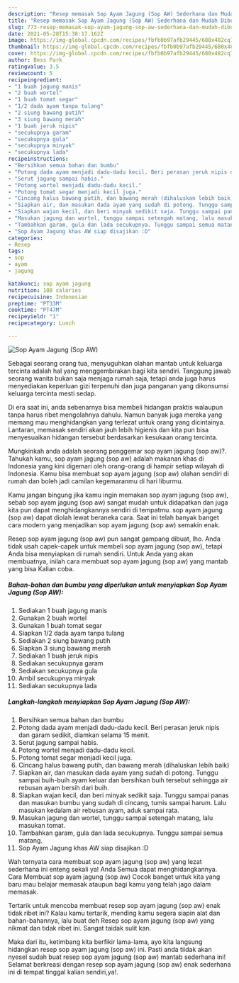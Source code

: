 ```yaml
---
description: "Resep memasak Sop Ayam Jagung (Sop AW) Sederhana dan Mudah Dibuat"
title: "Resep memasak Sop Ayam Jagung (Sop AW) Sederhana dan Mudah Dibuat"
slug: 773-resep-memasak-sop-ayam-jagung-sop-aw-sederhana-dan-mudah-dibuat
date: 2021-05-28T15:38:17.162Z
image: https://img-global.cpcdn.com/recipes/fbfb0b97afb29445/680x482cq70/sop-ayam-jagung-sop-aw-foto-resep-utama.jpg
thumbnail: https://img-global.cpcdn.com/recipes/fbfb0b97afb29445/680x482cq70/sop-ayam-jagung-sop-aw-foto-resep-utama.jpg
cover: https://img-global.cpcdn.com/recipes/fbfb0b97afb29445/680x482cq70/sop-ayam-jagung-sop-aw-foto-resep-utama.jpg
author: Bess Park
ratingvalue: 3.5
reviewcount: 5
recipeingredient:
- "1 buah jagung manis"
- "2 buah wortel"
- "1 buah tomat segar"
- "1/2 dada ayam tanpa tulang"
- "2 siung bawang putih"
- "3 siung bawang merah"
- "1 buah jeruk nipis"
- "secukupnya garam"
- "secukupnya gula"
- "secukupnya minyak"
- "secukupnya lada"
recipeinstructions:
- "Bersihkan semua bahan dan bumbu"
- "Potong dada ayam menjadi dadu-dadu kecil. Beri perasan jeruk nipis dan garam sedikit, diamkan selama 15 menit."
- "Serut jagung sampai habis."
- "Potong wortel menjadi dadu-dadu kecil."
- "Potong tomat segar menjadi kecil juga."
- "Cincang halus bawang putih, dan bawang merah (dihaluskan lebih baik)"
- "Siapkan air, dan masukan dada ayam yang sudah di potong. Tunggu sampai buih-buih ayam keluar dan bersihkan buih tersebut sehingga air rebusan ayam bersih dari buih."
- "Siapkan wajan kecil, dan beri minyak sedikit saja. Tunggu sampai panas dan masukan bumbu yang sudah di cincang, tumis sampai harum. Lalu masukan kedalam air rebusan ayam, aduk sampai rata."
- "Masukan jagung dan wortel, tunggu sampai setengah matang, lalu masukan tomat."
- "Tambahkan garam, gula dan lada secukupnya. Tunggu sampai semua matang."
- "Sop Ayam Jagung khas AW siap disajikan :D"
categories:
- Resep
tags:
- sop
- ayam
- jagung

katakunci: sop ayam jagung 
nutrition: 108 calories
recipecuisine: Indonesian
preptime: "PT33M"
cooktime: "PT47M"
recipeyield: "1"
recipecategory: Lunch

---
```



![Sop Ayam Jagung (Sop AW)](https://img-global.cpcdn.com/recipes/fbfb0b97afb29445/680x482cq70/sop-ayam-jagung-sop-aw-foto-resep-utama.jpg)

Sebagai seorang orang tua, menyuguhkan olahan mantab untuk keluarga tercinta adalah hal yang menggembirakan bagi kita sendiri. Tanggung jawab seorang  wanita bukan saja menjaga rumah saja, tetapi anda juga harus menyediakan keperluan gizi terpenuhi dan juga panganan yang dikonsumsi keluarga tercinta mesti sedap.

Di era  saat ini, anda sebenarnya bisa membeli hidangan praktis walaupun tanpa harus ribet mengolahnya dahulu. Namun banyak juga mereka yang memang mau menghidangkan yang terlezat untuk orang yang dicintainya. Lantaran, memasak sendiri akan jauh lebih higienis dan kita pun bisa menyesuaikan hidangan tersebut berdasarkan kesukaan orang tercinta. 



Mungkinkah anda adalah seorang penggemar sop ayam jagung (sop aw)?. Tahukah kamu, sop ayam jagung (sop aw) adalah makanan khas di Indonesia yang kini digemari oleh orang-orang di hampir setiap wilayah di Indonesia. Kamu bisa membuat sop ayam jagung (sop aw) olahan sendiri di rumah dan boleh jadi camilan kegemaranmu di hari liburmu.

Kamu jangan bingung jika kamu ingin memakan sop ayam jagung (sop aw), sebab sop ayam jagung (sop aw) sangat mudah untuk didapatkan dan juga kita pun dapat menghidangkannya sendiri di tempatmu. sop ayam jagung (sop aw) dapat diolah lewat beraneka cara. Saat ini telah banyak banget cara modern yang menjadikan sop ayam jagung (sop aw) semakin enak.

Resep sop ayam jagung (sop aw) pun sangat gampang dibuat, lho. Anda tidak usah capek-capek untuk membeli sop ayam jagung (sop aw), tetapi Anda bisa menyiapkan di rumah sendiri. Untuk Anda yang akan membuatnya, inilah cara membuat sop ayam jagung (sop aw) yang mantab yang bisa Kalian coba.

<!--inarticleads1-->

##### Bahan-bahan dan bumbu yang diperlukan untuk menyiapkan Sop Ayam Jagung (Sop AW):

1. Sediakan 1 buah jagung manis
1. Gunakan 2 buah wortel
1. Gunakan 1 buah tomat segar
1. Siapkan 1/2 dada ayam tanpa tulang
1. Sediakan 2 siung bawang putih
1. Siapkan 3 siung bawang merah
1. Sediakan 1 buah jeruk nipis
1. Sediakan secukupnya garam
1. Sediakan secukupnya gula
1. Ambil secukupnya minyak
1. Sediakan secukupnya lada




<!--inarticleads2-->

##### Langkah-langkah menyiapkan Sop Ayam Jagung (Sop AW):

1. Bersihkan semua bahan dan bumbu
1. Potong dada ayam menjadi dadu-dadu kecil. Beri perasan jeruk nipis dan garam sedikit, diamkan selama 15 menit.
1. Serut jagung sampai habis.
1. Potong wortel menjadi dadu-dadu kecil.
1. Potong tomat segar menjadi kecil juga.
1. Cincang halus bawang putih, dan bawang merah (dihaluskan lebih baik)
1. Siapkan air, dan masukan dada ayam yang sudah di potong. Tunggu sampai buih-buih ayam keluar dan bersihkan buih tersebut sehingga air rebusan ayam bersih dari buih.
1. Siapkan wajan kecil, dan beri minyak sedikit saja. Tunggu sampai panas dan masukan bumbu yang sudah di cincang, tumis sampai harum. Lalu masukan kedalam air rebusan ayam, aduk sampai rata.
1. Masukan jagung dan wortel, tunggu sampai setengah matang, lalu masukan tomat.
1. Tambahkan garam, gula dan lada secukupnya. Tunggu sampai semua matang.
1. Sop Ayam Jagung khas AW siap disajikan :D




Wah ternyata cara membuat sop ayam jagung (sop aw) yang lezat sederhana ini enteng sekali ya! Anda Semua dapat menghidangkannya. Cara Membuat sop ayam jagung (sop aw) Cocok banget untuk kita yang baru mau belajar memasak ataupun bagi kamu yang telah jago dalam memasak.

Tertarik untuk mencoba membuat resep sop ayam jagung (sop aw) enak tidak ribet ini? Kalau kamu tertarik, mending kamu segera siapin alat dan bahan-bahannya, lalu buat deh Resep sop ayam jagung (sop aw) yang nikmat dan tidak ribet ini. Sangat taidak sulit kan. 

Maka dari itu, ketimbang kita berfikir lama-lama, ayo kita langsung hidangkan resep sop ayam jagung (sop aw) ini. Pasti anda tiidak akan nyesel sudah buat resep sop ayam jagung (sop aw) mantab sederhana ini! Selamat berkreasi dengan resep sop ayam jagung (sop aw) enak sederhana ini di tempat tinggal kalian sendiri,ya!.

